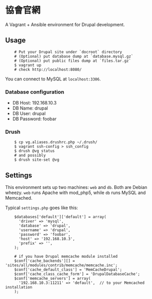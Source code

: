 
協會官網
========

A Vagrant + Ansible environment for Drupal development.

Usage
-----

        # Put your Drupal site under `docroot` directory
        # (Optional) put database dump at `database.mysql.gz`
        # (Optional) put public files dump at `files.tar.gz`
        $ vagrant up
        # check http://localhost:8080/

You can connect to MySQL at `localhost:3306`.

### Database configuration

* DB Host: 192.168.10.3
* DB Name: drupal
* DB User: drupal
* DB Password: foobar

### Drush

        $ cp vg.aliases.drushrc.php ~/.drush/
        $ vagrant ssh-config > ssh_config
        $ drush @vg status
        # and possibly
        $ drush site-set @vg

Settings
--------

This environment sets up two machines: `web` and `db`.   Both are Debian wheezy. `web` runs Apache with mod_php5, while `db` runs MySQL and Memcached.

Typical `settings.php` goes like this:

        $databases['default']['default'] = array(
          'driver' => 'mysql',
          'database' => 'drupal',
          'username' => 'drupal',
          'password' => 'foobar',
          'host' => '192.168.10.3',
          'prefix' => '',
        );

        # if you have Drupal memcache module installed
        $conf['cache_backends'][] = 'sites/all/modules/contrib/memcache/memcache.inc';
        $conf['cache_default_class'] = 'MemCacheDrupal';
        $conf['cache_class_cache_form'] = 'DrupalDatabaseCache';
        $conf['memcache_servers'] = array(
          '192.168.10.3:11211' => 'default',  // to your Memcached installation
        );

